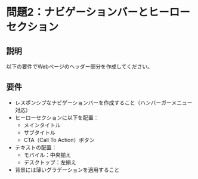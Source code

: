 # 問題2：ナビゲーションバーとヒーローセクション

## 説明

以下の要件でWebページのヘッダー部分を作成してください。

## 要件

- レスポンシブなナビゲーションバーを作成すること（ハンバーガーメニュー対応）
- ヒーローセクションに以下を配置：
  - メインタイトル
  - サブタイトル
  - CTA（Call To Action）ボタン
- テキストの配置：
  - モバイル：中央揃え
  - デスクトップ：左揃え
- 背景には薄いグラデーションを適用すること
